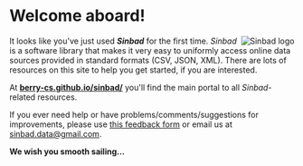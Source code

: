 # Welcome aboard!

<div style="float: right;"><img src="http://cs.berry.edu/sinbad/sinbad-logo-thumbnail.png" alt="Sinbad logo" /></div>

It looks like you've just used ***Sinbad*** for the first time. *Sinbad* is a software library that makes it very easy to uniformly access online data sources provided in standard formats (CSV, JSON, XML). There are lots of resources on this site to help you get started, if you are interested.

At **[berry-cs.github.io/sinbad/](http://berry-cs.github.io/sinbad/)** you'll find the main portal to all *Sinbad*-related resources.

If you ever need help or have problems/comments/suggestions for improvements, please use [this feedback form](feedback) or email us at  [sinbad.data@gmail.com](mailto:sinbad.data@gmail.com).

**We wish you smooth sailing...**


